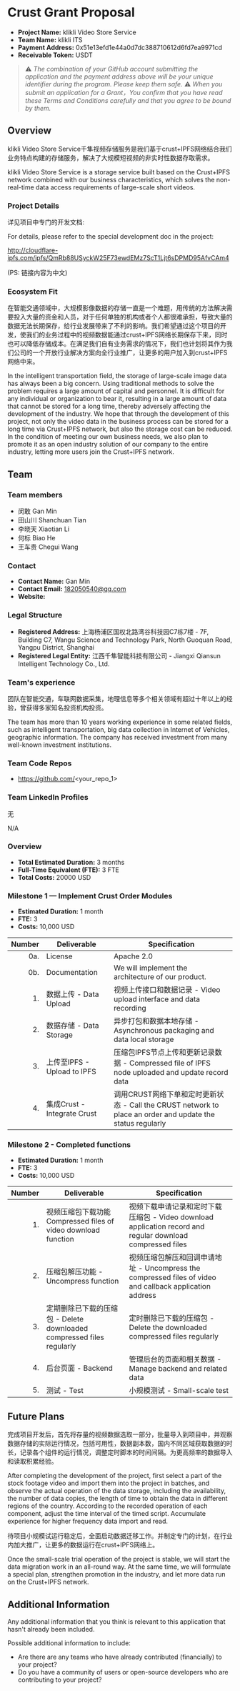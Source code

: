 # Crust Grant Proposal

* **Project Name:**   klikli Video Store Service
* **Team Name:** klikli  ITS
* **Payment Address:** 0x51e13efd1e44a0d7dc388710612d6fd7ea9971cd
* **Receivable Token:**  USDT

> ⚠️ *The combination of your GitHub account submitting the application and the payment address above will be your unique identifier during the program. Please keep them safe.*
> ⚠️ *When you submit an application for a Grant，You confirm that you have read these Terms and Conditions carefully and that you agree to be bound by them.*

## Overview

klikli Video Store Service千隼视频存储服务是我们基于crust+IPFS网络结合我们业务特点构建的存储服务，解决了大规模短视频的非实时性数据存取需求。

klikli Video Store Service is a storage service built based on the Crust+IPFS network combined with our business characteristics, which solves the non-real-time data access requirements of large-scale short videos.

### Project Details

详见项目中专门的开发文档:

For details, please refer to the special development doc in the project: 

http://cloudflare-ipfs.com/ipfs/QmRb88USyckW25F73ewdEMz7ScT1Ljt6sDPMD95AfvCAm4

(PS: 链接内容为中文)

### Ecosystem Fit

在智能交通领域中，大规模影像数据的存储一直是一个难题，用传统的方法解决需要投入大量的资金和人员，对于任何单独的机构或者个人都很难承担，导致大量的数据无法长期保存，给行业发展带来了不利的影响。我们希望通过这个项目的开发，使我们的业务过程中的视频数据能通过crust+IPFS网络长期保存下来，同时也可以降低存储成本。在满足我们自有业务需求的情况下，我们也计划将其作为我们公司的一个开放行业解决方案向全行业推广，让更多的用户加入到crust+IPFS网络中来。

In the intelligent transportation field, the storage of large-scale image data has always been a big concern. Using traditional methods to solve the problem requires a large amount of capital and personnel. It is difficult for any individual or organization to bear it, resulting in a large amount of data that cannot be stored for a long time, thereby adversely affecting the development of the industry. We hope that through the development of this project, not only the video data in the business process can be stored for a long time via Crust+IPFS network, but also the storage cost can be reduced. In the condition of meeting our own business needs, we also plan to promote it as an open industry solution of our company to the entire industry, letting more users join the Crust+IPFS network.

## Team

### Team members

* 闵敢 Gan Min
* 田山川 Shanchuan Tian
* 李晓天 Xiaotian Li
* 何标 Biao He
* 王车贵 Chegui Wang

### Contact

* **Contact Name:** Gan Min
* **Contact Email:** 182050540@qq.com
* **Website:**

### Legal Structure

* **Registered Address:** 上海杨浦区国权北路湾谷科技园C7栋7楼 - 7F, Building C7, Wangu Science and Technology Park, North Guoquan Road, Yangpu District, Shanghai
* **Registered Legal Entity:** 江西千隼智能科技有限公司 - Jiangxi Qiansun Intelligent Technology Co., Ltd.

### Team's experience

  团队在智能交通，车联网数据采集，地理信息等多个相关领域有超过十年以上的经验，曾获得多家知名投资机构投资。

The team has more than 10 years working experience in some related fields, such as intelligent transportation, big data collection in Internet of Vehicles, geographic information. The company has received  investment from many well-known investment institutions.

### Team Code Repos

* https://github.com/<your_repo_1>

### Team LinkedIn Profiles

无

N/A

### Overview

* **Total Estimated Duration:**  3 months
* **Full-Time Equivalent (FTE):**   3 FTE
* **Total Costs:**  20000 USD

### Milestone 1 — Implement Crust Order Modules

* **Estimated Duration:** 1 month
* **FTE:**  3
* **Costs:** 10,000 USD

| Number | Deliverable | Specification |
| -----: | ----------- | ------------- |
| 0a. | License | Apache 2.0 |
| 0b. | Documentation | We will implement the architecture of our product. |
| 1. | 数据上传 - Data Upload | 视频上传接口和数据记录 - Video upload interface and data recording |
| 2. | 数据存储 - Data Storage | 异步打包和数据本地存储 - Asynchronous packaging and data local storage |
| 3. | 上传至IPFS - Upload to IPFS | 压缩包IPFS节点上传和更新记录数据 - Compressed file of IPFS node  uploaded and update record data |
| 4. | 集成Crust - Integrate Crust | 调用CRUST网络下单和定时更新状态 - Call the CRUST network to place an order and update the status regularly |

### Milestone 2 - Completed functions

* **Estimated Duration:** 1 month
* **FTE:**  3
* **Costs:** 10,000 USD

| Number | Deliverable | Specification |
| -----: | ----------- | ------------- |
| 1. | 视频压缩包下载功能 Compressed files of video download function | 视频下载申请记录和定时下载压缩包 - Video download application record and regular download compressed files |
| 2. | 压缩包解压功能 - Uncompress function | 视频压缩包解压和回调申请地址 - Uncompress the compressed files of video and callback application address |
| 3. | 定期删除已下载的压缩包 - Delete downloaded compressed files regularly | 定时删除已下载的压缩包 - Delete the downloaded compressed files regularly |
| 4. | 后台页面 - Backend | 管理后台的页面和相关数据 - Manage backend and related data |
| 5. | 测试 - Test | 小规模测试 - Small-scale test |

## Future Plans

完成项目开发后，首先将存量的视频数据选取一部分，批量导入到项目中，并观察数据存储的实际运行情况，包括可用性，数据副本数，国内不同区域获取数据的时长，记录各个组件的运行情况，调整定时脚本的时间间隔。为更高频率的数据导入和读取积累经验。

After completing the development of the project, first select a part of the stock footage video and import them into the project in batches, and observe the actual operation of the data storage, including the availability, the number of data copies, the length of time to obtain the data in different regions of the country. According to the recorded operation of each component, adjust the time interval of the timed script. Accumulate experience for higher frequency data import and read.

待项目小规模试运行稳定后，全面启动数据迁移工作。并制定专门的计划，在行业内加大推广，让更多的数据运行在crust+IPFS网络上。

Once the small-scale trial operation of the project is stable, we will start the data migration work in an all-round way. At the same time, we will formulate a special plan, strengthen promotion in the industry, and let more data run on the Crust+IPFS network.

## Additional Information

Any additional information that you think is relevant to this application that hasn't already been included.

Possible additional information to include:

* Are there are any teams who have already contributed (financially) to your project?
* Do you have a community of users or open-source developers who are contributing to your project?
